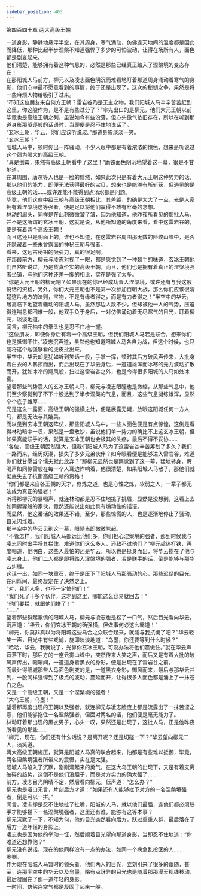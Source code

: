 ```yaml
---
sidebar_position: 403
---
```

 第四百四十章 两大高级王朝


一道身影，静静地悬浮半空，在其周身，寒气涌动，仿佛连天地间的温度都是因此而降低，那种比起半步涅槃不知道强悍了多少的可怕波动，让得在场所有人，面色都是剧变起来。  
他们清楚，能够拥有着这种气息的，必然是那些已经真正踏入了涅槃境的变态存在！  
在那阳城人马前方，柳元以及凌志面色阴沉而难看地盯着那道周身涌动着寒气的身影，他们心中最不愿意看到的事情，终于还是出现了，这次的秘钥之争，果然是将一些麻烦人物给吸引了过来。  
“不知这位朋友来自何方王朝？雷岩谷乃是无主之物，我们阳城人马辛辛苦苦赶到这里，你这般作为，是不是有些过分了？”率先出口的是柳元，他们大元王朝以前毕竟也是高级王朝之列，虽说如今有些没落，但心头傲气依旧存在，所以在听到那道身影那驱逐般的话语时，当即便是忍不住地说话了。  
“玄冰王朝，华云，你们应该听说过。”那道身影淡淡一笑。  
“玄冰王朝？”  
阳城人马中，顿时传出一阵骚动，不少人眼中都是有着浓浓的惧色，想来是听说过这个颇为强大的高级王朝。  
“真是倒霉，果然有高级王朝看中了这里！”磨铁面色阴沉地望着这一幕，很是不甘地道。  
在其周围，唐暄等人也是一脸的黯然，如果此次只是有着大元王朝这种势力的话，那以他们的能力，即便无法获得最好的宝贝，想来也是能够有所斩获，但遇见的是高级王朝的话……或许连能不能得到点汤水都是问题。  
毕竟，他们这些中级王朝与高级王朝相比，其差距，的确是太大了一点，光是人家拥有着涅槃境这等强者，便是足以将他们震得不敢有丝毫的念想。  
林动的眉头，同样是在此刻微微皱了皱，因为他知道，他昨夜所看见的那批人马，并不是这所谓的玄冰王朝，这就是说，从他所知道的角度来看，看中这雷岩谷的，便是有着两个高级王朝！  
而且这还只是明面上的，谁也不知道，在这雷岩谷周围那无数的险峻山峰中，是否还隐藏着一些未曾露面的神秘王朝与强者。  
看来，这远古秘钥的吸引力，真的很足啊。  
在那最前方，柳元与凌志对视了一眼，都是感觉到了一种棘手的味道，玄冰王朝他们自然听说过，乃是货真价实的高级王朝，而且，他们也是拥有着真正的涅槃境强者坐镇，与他们这种还差一脚的相比，实在是强了太多。  
“你是大元王朝的柳元吧？如果现在的你已经成功晋入涅槃境，或许还有与我这般说话的资格，另外，你们大元王朝也不是第一次参加百朝大战，那么你们应该很清楚这片地方的法则，宝物，不是有缘者得之，而是有力者得之！”半空中的华云，居高临下地望着骚动的阳城人马，虽然那边人数不少，但却被他一人的气势，压迫得连喘息都困难一般，他双手负于身后，一对仿佛涌动着无尽寒气的目光，盯着柳元，淡淡地道。  
闻言，柳元袖中的拳头也是忍不住地一握。  
“这位朋友，即便你身后有着一个高级王朝，但我们阳城人马若是联合，想来你们也是抵御不住。”凌志沉声道，虽然他也知道阳城人马各自为战，但这个时候，也只能将这个勉强够看的虎皮扯出来。  
半空中，华云却是犹如听到笑话一般，手掌一挥，顿时其后方破风声传来，大批身着白衣的人暴掠而出，而后出现在了华云身后，一道道雄浑而冰寒的元力波动扩散而开，犹如冰冷的飓风般，扫过这雷岩谷之外，也是令得很多阳城的人马如处冰窖。  
望着那些气势震人的玄冰王朝人马，柳元与凌志眼瞳也是微缩，从那些气息中，他们至少察觉到了不下十股达到了半步涅槃的气息，而且，这些气息凝练雄浑，显然个个底子雄厚……  
光是这么一露面，高级王朝的强横之处，便是展露无疑，放眼这阳城任何一方人马，都是无法与其媲美。  
而以见到玄冰王朝这阵仗，那些阳城人马中，一些人面色便是有点惊惶，这倒是看得林动暗中一叹，果然是一盘散沙，虽说他们单一势力的确比不上这玄冰王朝，但如果真能联手的话，就算是玄冰王朝也会极其的头疼，最后不得不妥协……  
“各位，高级王朝固然强大，但我们阳城人马为了这雷岩谷辛苦筹划了多久？我们一路而来，经历妖潮，损失了多少兄弟伙伴？如今眼看便是能够进入雷岩谷，难道你们就甘愿当个懦夫就此放弃？”那柳元显然也是察觉到了这一幕，猛地转身，厉喝声如同惊雷般在每一个人耳边炸响着，他很清楚，如果阳城人马散了，那他们就彻底失去了抗衡高级王朝的资格！  
“你们都是来自各王朝的天才，修炼之道，也是心性之炼，软弱之人，一辈子都无法成为真正的强者！”  
听得那柳元的暴喝声，就连林动都是忍不住地挑了挑眉，显然是没想到，这看上去如同猩猩般的家伙，竟然还能说出如此具有煽动性的话语。  
而显然，他这番话的效果还不错，至少，那些惊慌的人，也是逐渐地停止了骚动，目光闪烁着。  
那半空中的华云见到这一幕，眼睛当即微微眯起。  
“不管怎样，我们阳城人马都远比他们多，你们担心涅槃境的强者，那到时候我与凌志同时出手将其拦住，难道你们这么多人，还敌不过他们？”柳元趁热打铁，再度喝道，他明白，这些人最怕的还是华云，所以也是挺身而出，将华云揽在了他与凌志身上，他们二人都是即将踏入涅槃境的强者，若是联手的话，倒是能够与那华云纠缠。  
这话一出，如同一块重石，终于是压下了阳城人马那骚动的心，那些迟疑的目光，在闪烁间，最终凝定在了决然之上。  
“对，我们人多，也不一定怕他们！”  
“我们死了十多个伙伴，这才到这里，哪能这么容易就回去！”  
“他们要拦，就跟他们拼了！”  
“……”  
望着那些群起激愤的阳城人马，柳元与凌志也是松了一口气，然后目光看向华云，沉声道：“华云，你们玄冰王朝的确强横，但做事何必这么霸道！”  
“柳元，你莫非真以为将阳城这些乌合之众联合起来，就能与我抗衡了吧？”华云轻笑一声，目光中有些戏谑，旋即淡淡地道：“乌墨，你还要等到什么时候？”  
“哈哈，华云，我就说了，光靠你玄冰王朝，可没办法将他们震慑住。”就在华云声音落下时，那后方的一座云雾山峰中，突然传来大笑之声，而后又是有着大批的破风声传出，唰唰间，一道道身着黑衣的身影，便是出现在了雷岩谷之前。  
而最让得阳城那些人马面色剧变的是，一道黑衣身影，御风而来，最后与那华云并列，一股同样强悍到了极点的波动，蔓延而开，让得很多人面色都是涌上了一抹苍白之色。  
又是一个高级王朝，又是一个涅槃境的强者！  
“大乌王朝，乌墨！”  
望着那再度出现的王朝以及强者，就连柳元与凌志脸庞上都是流露出了一抹苦涩之意，他们能够拖住一名涅槃强者，但面对两名的话，他们便是毫无能力了。  
林动盯着那出现的黑衣男子，心头一叹，果然还是出现了，这批人马，正是他昨夜所看见的那些……  
“柳元，现在，你们还有什么话说？是离开呢？还是切磋一下？”华云望向柳元二人，淡笑道。  
两大高级王朝施压，就算是阳城人马真的联合起来，怕都是有些难以抵御，毕竟，两名涅槃境强者所带来的震慑，实在是太强。  
阳城人马陷入了沉默，刚刚涌起来的勇气，在这大乌王朝的出现下，又是有着支离破碎的趋势，这倒不是他们没胆子，而是对方实力的确太强了……  
前方，凌志目光阴晴不定，然后看向柳元，低声道：“怎么办？”  
柳元也是哑口无言，片刻后方才道：“如果还有人能够拦下对方的一名涅槃境强者，倒是可以一拼。”  
闻言，凌志却是忍不住地扯了扯嘴，阳城的人马，就以他们最强，连他们都必须联手才能够拦下一名涅槃境强者，这里还有谁，能够有这等本事？  
柳元沉默了一下，不知为何，他的目光突然看向后方，跃过重重人群，最后落在了后方一道年轻的身影上。  
凌志也是因为他的举动一怔，然后顺着目光望向那道身影，当即忍不住地道：“你难道还想靠他？”  
柳元没有说话，现在的他同样没有一点的办法，如同一个病急乱投医的人……  
唰唰。  
作为现在阳城人马暂时的领头者，他们两人的目光，立刻引来了很多的跟随，甚至，连那半空中的华云以及乌墨，略有点讶异的目光也是随着那那漫天视线移动，最后凝固在了那一道年轻的身影。  
一时间，仿佛连空气都是凝固了起来一般。  
  
  
